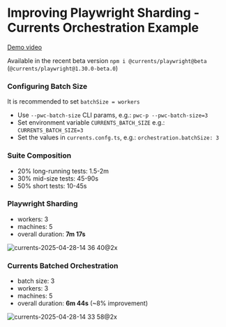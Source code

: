 # Improving Playwright Sharding - Currents Orchestration Example

[Demo video](https://www.loom.com/share/5d701526d61b4ce383a2d79faa350731?sid=3121101c-5453-4b9d-afd1-8c8749e7d458)

Available in the recent beta version `npm i @currents/playwright@beta` (`@currents/playwright@1.30.0-beta.0`) 

### Configuring Batch Size

It is recommended to set `batchSize = workers`
- Use `--pwc-batch-size` CLI params, e.g.: `pwc-p --pwc-batch-size=3`
- Set environment variable `CURRENTS_BATCH_SIZE` e.g.: `CURRENTS_BATCH_SIZE=3`
- Set the values in `currents.confg.ts`, e.g.: `orchestration.batchSize: 3`

### Suite Composition

- 20% long-running tests: 1.5-2m
- 30% mid-size tests: 45-90s
- 50% short tests: 10-45s


### Playwright Sharding
- workers: 3
- machines: 5
- overall duration: **7m 17s**

![currents-2025-04-28-14 36 40@2x](https://github.com/user-attachments/assets/d9880a27-5c8f-4841-b513-a092932d3937)


### Currents Batched Orchestration
- batch size: 3
- workers: 3
- machines: 5
- overall duration: **6m 44s** (~8% improvement)

![currents-2025-04-28-14 33 58@2x](https://github.com/user-attachments/assets/8794c0f4-a8dc-4dfd-8c09-283ea5f8b182)
